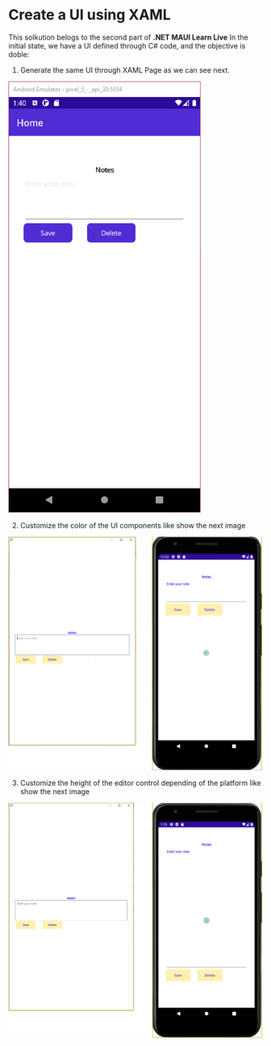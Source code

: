 # Create a UI using XAML
This solkution belogs to the second part of **.NET MAUI Learn Live** 
In the initial state, we have a UI defined through C# code, and the objective is doble:

1. Generate the same UI through XAML Page as we can see next.

![Notes UI](Notes/Resources/Images/Notes_UI.png)

2. Customize the color of the UI components like show the next image

![App colors](Notes/Resources/Images/windows_android_app_colors.png)

3. Customize the height of the editor control depending of the platform like show the next image

![Editor screen](Notes/Resources/Images/windows_android_editor_screen.png)